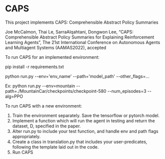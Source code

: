 # CAPS

This project implements CAPS: Comprehensible Abstract Policy Summaries

Joe McCalmon, Thai Le, SarraAlqahtani, Dongwon Lee, “CAPS: Comprehensible Abstract Policy Summaries for Explaining Reinforcement Learning Agents”, The 21st International Conference on Autonomous Agents and Multiagent Systems (AAMAS2022), accepted


To run CAPS for an implemented environment:

pip install -r requirements.txt

python run.py --env='env_name' --path='model_path' --other_flags=...

Ex: python run.py --env=mountain --path=./MountainCar/checkpoints/checkpoint-580 --num_episodes=3 --alg=PPO

To run CAPS with a new environment:
1. Train the environment separately. Save the tensorflow or pytorch model.
2. Implement a function which will run the agent in testing and return the dataset, D, specified in the paper.
3. Alter run.py to include your test function, and handle env and path flags appropriately.
4. Create a class in translation.py that includes your user-predicates, following the template laid out in the code.
5. Run CAPS
